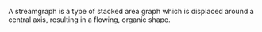 A streamgraph is a type of stacked area graph which is displaced around a
central axis, resulting in a flowing, organic shape.